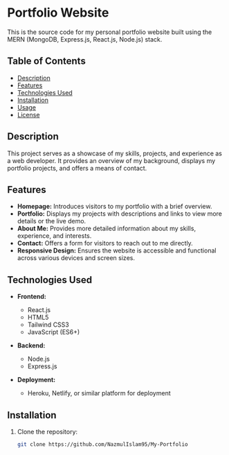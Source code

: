 # Portfolio Website

This is the source code for my personal portfolio website built using the MERN (MongoDB, Express.js, React.js, Node.js) stack.

## Table of Contents

- [Description](#description)
- [Features](#features)
- [Technologies Used](#technologies-used)
- [Installation](#installation)
- [Usage](#usage)
- [License](#license)

## Description

This project serves as a showcase of my skills, projects, and experience as a web developer. It provides an overview of my background, displays my portfolio projects, and offers a means of contact.

## Features

- **Homepage:** Introduces visitors to my portfolio with a brief overview.
- **Portfolio:** Displays my projects with descriptions and links to view more details or the live demo.
- **About Me:** Provides more detailed information about my skills, experience, and interests.
- **Contact:** Offers a form for visitors to reach out to me directly.
- **Responsive Design:** Ensures the website is accessible and functional across various devices and screen sizes.

## Technologies Used

- **Frontend:**
  - React.js
  - HTML5
  - Tailwind CSS3
  - JavaScript (ES6+)

- **Backend:**
  - Node.js
  - Express.js

- **Deployment:**
  - Heroku, Netlify, or similar platform for deployment

## Installation

1. Clone the repository:

   ```bash
   git clone https://github.com/NazmulIslam95/My-Portfolio
